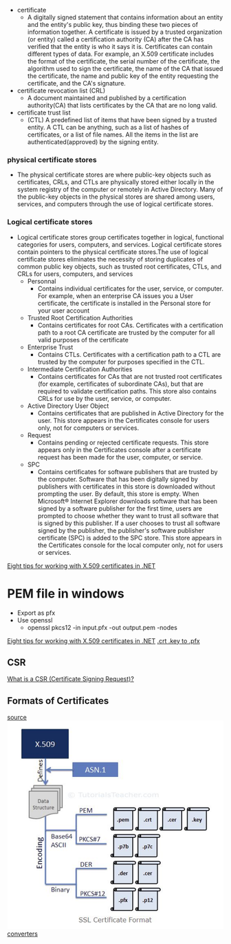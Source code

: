 * certificate
    * A digitally signed statement that contains information about an entity and the entity's public key, thus binding these two pieces of information together. A certificate is issued by a trusted organization (or entity) called a certification authority (CA) after the CA has verified that the entity is who it says it is.
    Certificates can contain different types of data. For example, an X.509 certificate includes the format of the certificate, the serial number of the certificate, the algorithm used to sign the certificate, the name of the CA that issued the certificate, the name and public key of the entity requesting the certificate, and the CA's signature.
* certificate revocation list (CRL) 
    * A document maintained and published by a certification authority(CA) that lists certificates by the CA that are no long valid.
* certificate trust list
    * (CTL) A predefined list of items that have been signed by a trusted entity. A CTL can be anything, such as a list of hashes of certificates, or a list of file names. All the items in the list are authenticated(approved) by the signing entity.

### physical certificate stores
* The physical certificate stores are where public-key objects such as certificates, CRLs, and CTLs are physically stored either locally in the system registry of the computer or remotely in Active Directory. Many of the public-key objects in the physical stores are shared among users, services, and computers through the use of logical certificate stores.


### Logical certificate stores
* Logical certificate stores group certificates together in logical, functional categories for users, computers, and services. Logical certificate stores contain pointers to the physical certificate stores.The use of logical certificate stores eliminates the necessity of storing duplicates of common public key objects, such as trusted root certificates, CTLs, and CRLs for users, computers, and services
    * Personnal
        * Contains individual certificates for the user, service, or computer. For example, when an enterprise CA issues you a User certificate, the certificate is installed in the Personal store for your user account
    * Trusted Root Certification Authorities
        * Contains certificates for root CAs. Certificates with a certification path to a root CA certificate are trusted by the computer for all valid purposes of the certificate
    * Enterprise Trust
        * Contains CTLs. Certificates with a certification path to a CTL are trusted by the computer for purposes specified in the CTL.
    * Intermediate Certification Authorities
        * Contains certificates for CAs that are not trusted root certificates (for example, certificates of subordinate CAs), but that are required to validate certification paths. This store also contains CRLs for use by the user, service, or computer.
    * Active Directory User Object
        * Contains certificates that are published in Active Directory for the user. This store appears in the Certificates console for users only, not for computers or services.    
    * Request 
        * Contains pending or rejected certificate requests. This store appears only in the Certificates console after a certificate request has been made for the user, computer, or service.
    * SPC
        * Contains certificates for software publishers that are trusted by the computer. Software that has been digitally signed by publishers with certificates in this store is downloaded without prompting the user. By default, this store is empty. When Microsoft® Internet Explorer downloads software that has been signed by a software publisher for the first time, users are prompted to choose whether they want to trust all software that is signed by this publisher. If a user chooses to trust all software signed by the publisher, the publisher's software publisher certificate (SPC) is added to the SPC store. This store appears in the Certificates console for the local computer only, not for users or services.


[Eight tips for working with X.509 certificates in .NET](http://paulstovell.com/blog/x509certificate2)

# PEM file in windows
* Export as pfx
* Use openssl
    * openssl pkcs12 -in input.pfx -out output.pem -nodes

[Eight tips for working with X.509 certificates in .NET](http://paulstovell.com/blog/x509certificate2)
[.crt .key to .pfx](https://www.sherweb.com/blog/when-given-crt-and-key-files-make-a-pfx-file/)
## CSR
[What is a CSR (Certificate Signing Request)?
](https://www.sslshopper.com/what-is-a-csr-certificate-signing-request.html)

## Formats of Certificates
[source](https://www.tutorialsteacher.com/https/ssl-certificate-format)
![formats](https://github.com/sairamaj/developer/blob/master/images/certformats.jpg)
[converters](https://www.sslshopper.com/ssl-converter.html)



